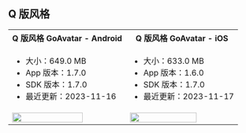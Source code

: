 ## Q 版风格

<table>
  <colgroup>
    <col>
    <col>
  </colgroup>
<tbody><tr>
<th>Q 版风格 GoAvatar - <b>Android</b></th>
<th>Q 版风格 GoAvatar - <b>iOS</b></th>
</tr>
<tr>
<td><ul><li>大小：649.0 MB</li><li>App 版本：1.7.0</li><li>SDK 版本：1.7.0</li><li>最近更新：2023-11-16</li></ul></td>
<td><ul><li>大小：633.0 MB</li><li>App 版本：1.6.0</li><li>SDK 版本：1.7.0</li><li>最近更新：2023-11-17</li></ul></td>
</tr>
<tr>
<td><a href="https://artifact-demo.zego.im/ZegoAvatar/Avatar1.7.0/android_app/GoAvatarQ.apk" title="手机扫码体验，或浏览器点击下载。"><img src="https://zego-platform-growth.oss-cn-shanghai.aliyuncs.com/official-website/zego/experience-app/img_avatar_app_android%402x.png" width="80%"></a></td>
<td><a href="https://testflight.apple.com/join/LuOha90q" target="_blank" title="手机扫码体验，或浏览器点击下载。"><img src="https://zego-platform-growth.oss-cn-shanghai.aliyuncs.com/official-website/zego/experience-app/img_avatar_app_ios%402x.png" width="80%"></a></td>
</tr>
</tbody></table>
